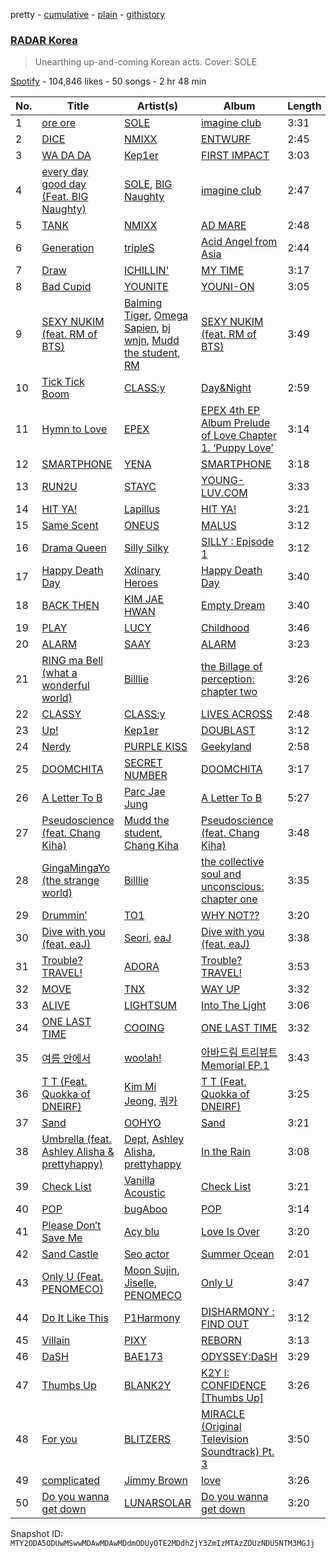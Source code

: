 pretty - [cumulative](/playlists/cumulative/37i9dQZF1DX9IALXsyt8zk.md) - [plain](/playlists/plain/37i9dQZF1DX9IALXsyt8zk) - [githistory](https://github.githistory.xyz/mackorone/spotify-playlist-archive/blob/main/playlists/plain/37i9dQZF1DX9IALXsyt8zk)

### [RADAR Korea](https://open.spotify.com/playlist/37i9dQZF1DX9IALXsyt8zk)

> Unearthing up\-and\-coming Korean acts\. Cover: SOLE

[Spotify](https://open.spotify.com/user/spotify) - 104,846 likes - 50 songs - 2 hr 48 min

| No. | Title | Artist(s) | Album | Length |
|---|---|---|---|---|
| 1 | [ore ore](https://open.spotify.com/track/2hPvWV02856ZW1LSWbOycO) | [SOLE](https://open.spotify.com/artist/6naXFodImN2DwRmKCQHAUt) | [imagine club](https://open.spotify.com/album/1Fhu3FJHqttNA1d6e7VXxC) | 3:31 |
| 2 | [DICE](https://open.spotify.com/track/1QpwvWMQGdOgA8MXXfgs4H) | [NMIXX](https://open.spotify.com/artist/28ot3wh4oNmoFOdVajibBl) | [ENTWURF](https://open.spotify.com/album/2WraNaeFiJAOFEozKoAtC6) | 2:45 |
| 3 | [WA DA DA](https://open.spotify.com/track/4gdiCHNbwugojBqr5Jt3pq) | [Kep1er](https://open.spotify.com/artist/5R7AMwDeroq6Ls0COQYpS4) | [FIRST IMPACT](https://open.spotify.com/album/7pHyAucSgWoDNlFHfhQfVN) | 3:03 |
| 4 | [every day good day \(Feat\. BIG Naughty\)](https://open.spotify.com/track/7vefqP96ftCQg7qB6Ha0NJ) | [SOLE](https://open.spotify.com/artist/6naXFodImN2DwRmKCQHAUt), [BIG Naughty](https://open.spotify.com/artist/7cEaNXXTHx3LokbjUUyHal) | [imagine club](https://open.spotify.com/album/1Fhu3FJHqttNA1d6e7VXxC) | 2:47 |
| 5 | [TANK](https://open.spotify.com/track/3ucx0k0IosRjrsmQc34zUW) | [NMIXX](https://open.spotify.com/artist/28ot3wh4oNmoFOdVajibBl) | [AD MARE](https://open.spotify.com/album/3AUtpZi3kqsEYDyQ0CCNiH) | 2:48 |
| 6 | [Generation](https://open.spotify.com/track/1RHTdr5QfviCYI70QPPDJN) | [tripleS](https://open.spotify.com/artist/5Z71xE9prhpHrqL5thVMyK) | [Acid Angel from Asia <ACCESS>](https://open.spotify.com/album/0EsUBCjxGF328J7VRAE48Y) | 2:44 |
| 7 | [Draw](https://open.spotify.com/track/7uiuIv8nMYoC4KTd0HoYTG) | [ICHILLIN'](https://open.spotify.com/artist/5357DGet3KsoJNwVkV7qvy) | [MY TIME](https://open.spotify.com/album/0aSAAIkIJc5lHWeyuypzuE) | 3:17 |
| 8 | [Bad Cupid](https://open.spotify.com/track/1t09rPAB9kwHtgYdrUYCcn) | [YOUNITE](https://open.spotify.com/artist/4l4eMvpA4K7X02j08cbkNV) | [YOUNI\-ON](https://open.spotify.com/album/7mVMBdyZUYBTXo9RtnRsbr) | 3:05 |
| 9 | [SEXY NUKIM \(feat\. RM of BTS\)](https://open.spotify.com/track/1XkMxUilV0E3ChDERZJUEq) | [Balming Tiger](https://open.spotify.com/artist/6vbKIm1WsvhMMDpthYONc1), [Omega Sapien](https://open.spotify.com/artist/46KQM3HJyONaKRTbcfNPlU), [bj wnjn](https://open.spotify.com/artist/4E4TZnDHlrhclSJgeund1d), [Mudd the student](https://open.spotify.com/artist/4xHlg3Tcv7TZZzFq0aW2hQ), [RM](https://open.spotify.com/artist/2auC28zjQyVTsiZKNgPRGs) | [SEXY NUKIM \(feat\. RM of BTS\)](https://open.spotify.com/album/7osIz9TFdxYQAm4fgakanT) | 3:49 |
| 10 | [Tick Tick Boom](https://open.spotify.com/track/19WBBlTBTcgNGYBbY6HZB6) | [CLASS:y](https://open.spotify.com/artist/3jcfHmXvjOgHzfyVE55GzZ) | [Day&Night](https://open.spotify.com/album/6tsh5bEFhDVuWVaNCGVhjc) | 2:59 |
| 11 | [Hymn to Love](https://open.spotify.com/track/3HsBjL08LXLjzTAjlJNVLA) | [EPEX](https://open.spotify.com/artist/4e2umhzNHTSeQnSCWPN0uT) | [EPEX 4th EP Album Prelude of Love Chapter 1\. ‘Puppy Love’](https://open.spotify.com/album/2JZJ0Eo9Zi2hqFS3ddBumM) | 3:14 |
| 12 | [SMARTPHONE](https://open.spotify.com/track/3660VWl7PCUsXhZlakn0KY) | [YENA](https://open.spotify.com/artist/49muoiIu4uea4PO8vueUNN) | [SMARTPHONE](https://open.spotify.com/album/0lbUf1aVf8xmveSuspuNW0) | 3:18 |
| 13 | [RUN2U](https://open.spotify.com/track/3gFcGnU4kTdMYLXDjH1TK8) | [STAYC](https://open.spotify.com/artist/01XYiBYaoMJcNhPokrg0l0) | [YOUNG\-LUV.COM](https://open.spotify.com/album/2xPdgNkM4yIQmP7axJ1T1o) | 3:33 |
| 14 | [HIT YA!](https://open.spotify.com/track/5m7UOBjNO6Zp9gWdyscqDx) | [Lapillus](https://open.spotify.com/artist/7bcMJG1TkYFFD9Fit3STLJ) | [HIT YA!](https://open.spotify.com/album/5TIglX0Yp81a4cAvtdodI9) | 3:21 |
| 15 | [Same Scent](https://open.spotify.com/track/0eG3b2T3SXtPAhD9LLm8xA) | [ONEUS](https://open.spotify.com/artist/3CVYSpM7nfHFG5qCTW7Ht9) | [MALUS](https://open.spotify.com/album/5VlLXq5wH22O8D5hBYWqAp) | 3:12 |
| 16 | [Drama Queen](https://open.spotify.com/track/7gOdGIIztvjxQ7FASL9YF1) | [Silly Silky](https://open.spotify.com/artist/4IHSCHg3UPSy0rBSHi3c5s) | [SILLY : Episode 1](https://open.spotify.com/album/5cJxAnf24jagfHHlrwrdnz) | 3:12 |
| 17 | [Happy Death Day](https://open.spotify.com/track/3a4VCqofc7Wf7cqfZYu2Ad) | [Xdinary Heroes](https://open.spotify.com/artist/1khChLj7REGqjM043PlYyn) | [Happy Death Day](https://open.spotify.com/album/3kA1SlUEM2Qt52prtDTuWr) | 3:40 |
| 18 | [BACK THEN](https://open.spotify.com/track/7pJ7IYCWw89lzU67cExZTv) | [KIM JAE HWAN](https://open.spotify.com/artist/7LdZwtnhfB1GoC9SE9tvyb) | [Empty Dream](https://open.spotify.com/album/4p7PYX4KE5tzPO5MLaZkFK) | 3:40 |
| 19 | [PLAY](https://open.spotify.com/track/0ddSLVdbpKFO1FtIYpYnw9) | [LUCY](https://open.spotify.com/artist/4eh2JeBpQaScfHKKXZh5vO) | [Childhood](https://open.spotify.com/album/6Nb2vk4KMl2TH12CXc6YAb) | 3:46 |
| 20 | [ALARM](https://open.spotify.com/track/6b44AK3LX4Umv2e3Q6enC8) | [SAAY](https://open.spotify.com/artist/2pvCf5g7XBReiPIvcq7W18) | [ALARM](https://open.spotify.com/album/4eW3NKZ1foDDZXR1Z39EaQ) | 3:23 |
| 21 | [RING ma Bell \(what a wonderful world\)](https://open.spotify.com/track/2b2Nibg3lTUTKctwwb7bEv) | [Billlie](https://open.spotify.com/artist/2GQxKDojobwBjZMPf7aoh0) | [the Billage of perception: chapter two](https://open.spotify.com/album/0NuM7kwh6u6fIRjn7Zh7Ss) | 3:26 |
| 22 | [CLASSY](https://open.spotify.com/track/7LEupZwTQBhbvvHmxttUeP) | [CLASS:y](https://open.spotify.com/artist/3jcfHmXvjOgHzfyVE55GzZ) | [LIVES ACROSS](https://open.spotify.com/album/13wsV6lqeOiPzIRwCv7Ugw) | 2:48 |
| 23 | [Up!](https://open.spotify.com/track/3XZAvh2NCDQYHgJei35VQ1) | [Kep1er](https://open.spotify.com/artist/5R7AMwDeroq6Ls0COQYpS4) | [DOUBLAST](https://open.spotify.com/album/0yMosWzriw3613d26x7MQK) | 3:12 |
| 24 | [Nerdy](https://open.spotify.com/track/6KExHY2Eo0DphK63s2dfYi) | [PURPLE KISS](https://open.spotify.com/artist/62T5PGHWJ9sxP2SJq20IHq) | [Geekyland](https://open.spotify.com/album/7EDCoH5wfSGYdZ7wXCmTF4) | 2:58 |
| 25 | [DOOMCHITA](https://open.spotify.com/track/3gLmJaolKWQGRT5xaS09JN) | [SECRET NUMBER](https://open.spotify.com/artist/7qxo9RTWfEoFKN7XGtNV6V) | [DOOMCHITA](https://open.spotify.com/album/10OdrpNsZ8FGFpWqsz7ujT) | 3:17 |
| 26 | [A Letter To B](https://open.spotify.com/track/2KXagyxE1urrShPGdOXkum) | [Parc Jae Jung](https://open.spotify.com/artist/7kXQtwn3ZRTBc8JYNyGwQy) | [A Letter To B](https://open.spotify.com/album/5BJ0vBIxCCvXcaV6n3VSnQ) | 5:27 |
| 27 | [Pseudoscience \(feat\. Chang Kiha\)](https://open.spotify.com/track/4ivKqBkDfSRYc3H2DBdBW3) | [Mudd the student](https://open.spotify.com/artist/4xHlg3Tcv7TZZzFq0aW2hQ), [Chang Kiha](https://open.spotify.com/artist/2kppzekGp379T3M56GYd7d) | [Pseudoscience \(feat\. Chang Kiha\)](https://open.spotify.com/album/3leNJ19xRMO5HyTccjA5ce) | 3:48 |
| 28 | [GingaMingaYo \(the strange world\)](https://open.spotify.com/track/3jHg6QE70y2FTdnsxSrCbv) | [Billlie](https://open.spotify.com/artist/2GQxKDojobwBjZMPf7aoh0) | [the collective soul and unconscious: chapter one](https://open.spotify.com/album/4ophrgcnwWi1I5nWYImyhw) | 3:35 |
| 29 | [Drummin′](https://open.spotify.com/track/078ikJBghCOeTJnz8vmr19) | [TO1](https://open.spotify.com/artist/405HlkQ0VXP4NUYaGxsgsg) | [WHY NOT??](https://open.spotify.com/album/7AjJ4yD5ljG68XPQvEpN4G) | 3:20 |
| 30 | [Dive with you \(feat\. eaJ\)](https://open.spotify.com/track/5RqwjQWDwxQ3HTkOfXTrS6) | [Seori](https://open.spotify.com/artist/2bWTIIQP9zaVc55RaMGu7e), [eaJ](https://open.spotify.com/artist/0kX41bvrBQtgqSEXbmTzMN) | [Dive with you \(feat\. eaJ\)](https://open.spotify.com/album/4Ax41uyC6zscjAXjYd6cq8) | 3:38 |
| 31 | [Trouble? TRAVEL!](https://open.spotify.com/track/6A3J47xL9B4EFAjQ79YX52) | [ADORA](https://open.spotify.com/artist/3M1kgHOpPruu1uBymBHF3r) | [Trouble? TRAVEL!](https://open.spotify.com/album/07FQYMZJFk9t3jpZ8fDQAA) | 3:53 |
| 32 | [MOVE](https://open.spotify.com/track/5QzjOeD7eXFZpVVyVC7ls2) | [TNX](https://open.spotify.com/artist/0DRiXmEOc6dJ6Rug3xi4HZ) | [WAY UP](https://open.spotify.com/album/1TgcRUSvCC0QyuMsaiF3M4) | 3:32 |
| 33 | [ALIVE](https://open.spotify.com/track/1tjDKrtdCKtVCGEG35jqdI) | [LIGHTSUM](https://open.spotify.com/artist/57HNdw2ObRmfwWHG8Xhs8t) | [Into The Light](https://open.spotify.com/album/5HYN8soZop2qOtyuUnTobz) | 3:06 |
| 34 | [ONE LAST TIME](https://open.spotify.com/track/4ZovI1p2Z6LbWhEFEEWbyT) | [COOING](https://open.spotify.com/artist/2NMLIfATxdqFuhx2jHcir8) | [ONE LAST TIME](https://open.spotify.com/album/3FKTZJjmviya8u6o3e8LWm) | 3:32 |
| 35 | [여름 안에서](https://open.spotify.com/track/7A7Ve2J88JgZwv3eR3JGoH) | [woo!ah!](https://open.spotify.com/artist/7mgY992t7YTx6UELsoIMRa) | [아바드림 트리뷰트 Memorial EP.1](https://open.spotify.com/album/6akg8eFWMwvCMbxaSuv6ME) | 3:43 |
| 36 | [T T \(Feat\. Quokka of DNEIRF\)](https://open.spotify.com/track/49lrMwawOXBBi2zQGrPTlK) | [Kim Mi Jeong](https://open.spotify.com/artist/62i8ukH7NagOk7lZE6B3xA), [쿼카](https://open.spotify.com/artist/4n67uXDzfLiGEeaX0NAnJX) | [T T \(Feat\. Quokka of DNEIRF\)](https://open.spotify.com/album/6LXCbFfy30ywcpWyqwHzoB) | 3:25 |
| 37 | [Sand](https://open.spotify.com/track/2G1DmoWzVEO1nA88LO9flp) | [OOHYO](https://open.spotify.com/artist/50Zu2bK9y5UAtD0jcqk5VX) | [Sand](https://open.spotify.com/album/201HRpAg7J6Q5xI56HuLx9) | 3:21 |
| 38 | [Umbrella \(feat\. Ashley Alisha & prettyhappy\)](https://open.spotify.com/track/7jwfdA1tvjaqG3fi3HwHgm) | [Dept](https://open.spotify.com/artist/48JtfAggQQpfUXQNxkGm5U), [Ashley Alisha](https://open.spotify.com/artist/63P6hjn73jNbnEFT0gKWKk), [prettyhappy](https://open.spotify.com/artist/3doCkojWogBLg7PlYwaiG5) | [In the Rain](https://open.spotify.com/album/5gfpmmyrpKjXeiVrd4ZQmH) | 3:08 |
| 39 | [Check List](https://open.spotify.com/track/3x3Kfb27IPepdonwh3ujkj) | [Vanilla Acoustic](https://open.spotify.com/artist/57xPD2CfuwxN6Ld7rf2iLG) | [Check List](https://open.spotify.com/album/0HbmFQrwbPkRUGPseq9Qtb) | 3:21 |
| 40 | [POP](https://open.spotify.com/track/2FzMEX0nP9tFd6phID2tm8) | [bugAboo](https://open.spotify.com/artist/0qgxiUt2HZ0GoYRYF01aH5) | [POP](https://open.spotify.com/album/1ZMNqhcar5rjEgjWZ6WFv1) | 3:14 |
| 41 | [Please Don′t Save Me](https://open.spotify.com/track/23vBocYQlxBdAhwbNbLPcd) | [Acy blu](https://open.spotify.com/artist/3MYIi83H7ZCfglGpvMtCQ6) | [Love Is Over](https://open.spotify.com/album/7pT9cfakGi2TnHHTFr7LCj) | 3:20 |
| 42 | [Sand Castle](https://open.spotify.com/track/6NwnAbhHTFWJMffR44ociw) | [Seo actor](https://open.spotify.com/artist/0Xdas0Cm8xqrnjUKIb6aLF) | [Summer Ocean](https://open.spotify.com/album/6fDPr1L3151DEBjNmgV8AT) | 2:01 |
| 43 | [Only U \(Feat\. PENOMECO\)](https://open.spotify.com/track/11ysgxz5ER0yvnZ8Uogbe8) | [Moon Sujin](https://open.spotify.com/artist/36MQil20hjOpG5f52NQ4du), [Jiselle](https://open.spotify.com/artist/6tjbcCaexKI8esvvEZPVnt), [PENOMECO](https://open.spotify.com/artist/1MAUqH0haKBYbjpknTfreY) | [Only U](https://open.spotify.com/album/2olAsLaKHRckNVhmB8xTI0) | 3:47 |
| 44 | [Do It Like This](https://open.spotify.com/track/0aW4RWeGekBfU2NhREc5kL) | [P1Harmony](https://open.spotify.com/artist/3JjvsPeGMbDJqsphe2z8xU) | [DISHARMONY : FIND OUT](https://open.spotify.com/album/13kHQp4zyK5jBpsFZmTvHz) | 3:12 |
| 45 | [Villain](https://open.spotify.com/track/5Doeu3aSa5tBHayCx0EbHa) | [PIXY](https://open.spotify.com/artist/0CJkEzffVZLgav03xXeC9s) | [REBORN](https://open.spotify.com/album/6kp9dsLnll5WEiBlBUwBME) | 3:13 |
| 46 | [DaSH](https://open.spotify.com/track/6j00mQpXjdXuovqU9owUDa) | [BAE173](https://open.spotify.com/artist/60315n11JElel8KhdHg8jM) | [ODYSSEY:DaSH](https://open.spotify.com/album/4tr2tGgWohMbeh5wlMj8QO) | 3:29 |
| 47 | [Thumbs Up](https://open.spotify.com/track/7eEMWpLhz4c2ECxZSpSlP9) | [BLANK2Y](https://open.spotify.com/artist/6OHkxm9jJD8Nv5asYw1Hy6) | [K2Y I: CONFIDENCE \[Thumbs Up\]](https://open.spotify.com/album/6W4K20amM3tVMJYw9N4OAW) | 3:26 |
| 48 | [For you](https://open.spotify.com/track/672b3tJg6ekHfqE7pxzSaF) | [BLITZERS](https://open.spotify.com/artist/3Exoh42YMeqnUvYahAGgUE) | [MIRACLE \(Original Television Soundtrack\) Pt\. 3](https://open.spotify.com/album/3GRFs5rLXU1H3NndGSscGT) | 3:50 |
| 49 | [complicated](https://open.spotify.com/track/2G7V0W5otiWX4B2W8dmpIu) | [Jimmy Brown](https://open.spotify.com/artist/5YPCpDIPOY4WqY9Bqdw4Uc) | [love](https://open.spotify.com/album/2D9Wm88bSk4B9VGJQhs8tN) | 3:26 |
| 50 | [Do you wanna get down](https://open.spotify.com/track/3pkreie3kWVsVhu1Dcz3Fn) | [LUNARSOLAR](https://open.spotify.com/artist/64XtE3KrOhSYaS3dX04kI1) | [Do you wanna get down](https://open.spotify.com/album/3yJjpb5pvVGa3ViMv4NL98) | 3:20 |

Snapshot ID: `MTY2ODA5ODUwMSwwMDAwMDAwMDdmODUyOTE2MDdhZjY3ZmIzMTAzZDUzNDU5NTM3MGJj`
